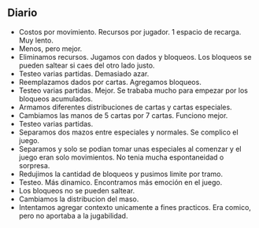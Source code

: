 ## Diario

* Costos por movimiento. Recursos por jugador. 1 espacio de recarga. Muy lento.
* Menos, pero mejor.
* Eliminamos recursos. Jugamos con dados y bloqueos. Los bloqueos se pueden saltear si caes del otro lado justo.
* Testeo varias partidas. Demasiado azar.
* Reemplazamos dados por cartas. Agregamos bloqueos.
* Testeo varias partidas. Mejor. Se trababa mucho para empezar por los bloqueos acumulados.
* Armamos diferentes distribuciones de cartas y cartas especiales.
* Cambiamos las manos de 5 cartas por 7 cartas. Funciono mejor.
* Testeo varias partidas.
* Separamos dos mazos entre especiales y normales. Se complico el juego.
* Separamos y solo se podian tomar unas especiales al comenzar y el juego eran solo movimientos. No tenia mucha espontaneidad o sorpresa.
* Redujimos la cantidad de bloqueos y pusimos limite por tramo. 
* Testeo. Más dinamico. Encontramos más emoción en el juego.
* Los bloqueos no se pueden saltear. 
* Cambiamos la distribucion del maso.
* Intentamos agregar contexto unicamente a fines practicos. Era comico, pero no aportaba a la jugabilidad.
